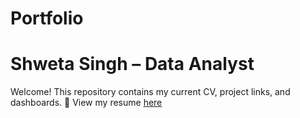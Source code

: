 # Portfolio
# Shweta Singh – Data Analyst
Welcome! This repository contains my current CV, project links, and dashboards.
📄 View my resume [here](Shweta_Singh.pdf)
